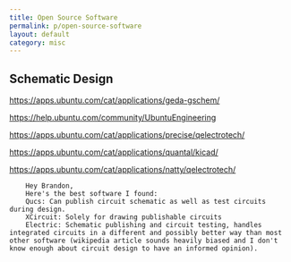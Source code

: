 ```yaml
---
title: Open Source Software
permalink: p/open-source-software
layout: default
category: misc
---
```


Schematic Design
----------------

<https://apps.ubuntu.com/cat/applications/geda-gschem/>

<https://help.ubuntu.com/community/UbuntuEngineering>

<https://apps.ubuntu.com/cat/applications/precise/qelectrotech/>

<https://apps.ubuntu.com/cat/applications/quantal/kicad/>

<https://apps.ubuntu.com/cat/applications/natty/qelectrotech/>

        Hey Brandon,
        Here's the best software I found:
        Qucs: Can publish circuit schematic as well as test circuits during design.
        XCircuit: Solely for drawing publishable circuits
        Electric: Schematic publishing and circuit testing, handles integrated circuits in a different and possibly better way than most other software (wikipedia article sounds heavily biased and I don't know enough about circuit design to have an informed opinion).
